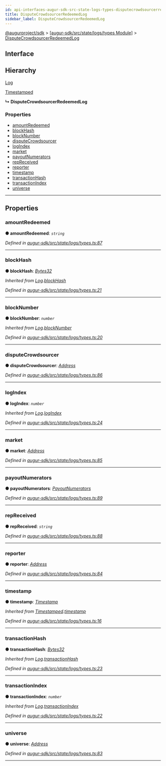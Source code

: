 ```yaml
---
id: api-interfaces-augur-sdk-src-state-logs-types-disputecrowdsourcerredeemedlog
title: DisputeCrowdsourcerRedeemedLog
sidebar_label: DisputeCrowdsourcerRedeemedLog
---
```


[@augurproject/sdk](api-readme.md) > [[augur-sdk/src/state/logs/types Module]](api-modules-augur-sdk-src-state-logs-types-module.md) > [DisputeCrowdsourcerRedeemedLog](api-interfaces-augur-sdk-src-state-logs-types-disputecrowdsourcerredeemedlog.md)

## Interface

## Hierarchy

 [Log](api-interfaces-augur-sdk-src-state-logs-types-log.md)

 [Timestamped](api-interfaces-augur-sdk-src-state-logs-types-timestamped.md)

**↳ DisputeCrowdsourcerRedeemedLog**

### Properties

* [amountRedeemed](api-interfaces-augur-sdk-src-state-logs-types-disputecrowdsourcerredeemedlog.md#amountredeemed)
* [blockHash](api-interfaces-augur-sdk-src-state-logs-types-disputecrowdsourcerredeemedlog.md#blockhash)
* [blockNumber](api-interfaces-augur-sdk-src-state-logs-types-disputecrowdsourcerredeemedlog.md#blocknumber)
* [disputeCrowdsourcer](api-interfaces-augur-sdk-src-state-logs-types-disputecrowdsourcerredeemedlog.md#disputecrowdsourcer)
* [logIndex](api-interfaces-augur-sdk-src-state-logs-types-disputecrowdsourcerredeemedlog.md#logindex)
* [market](api-interfaces-augur-sdk-src-state-logs-types-disputecrowdsourcerredeemedlog.md#market)
* [payoutNumerators](api-interfaces-augur-sdk-src-state-logs-types-disputecrowdsourcerredeemedlog.md#payoutnumerators)
* [repReceived](api-interfaces-augur-sdk-src-state-logs-types-disputecrowdsourcerredeemedlog.md#repreceived)
* [reporter](api-interfaces-augur-sdk-src-state-logs-types-disputecrowdsourcerredeemedlog.md#reporter)
* [timestamp](api-interfaces-augur-sdk-src-state-logs-types-disputecrowdsourcerredeemedlog.md#timestamp)
* [transactionHash](api-interfaces-augur-sdk-src-state-logs-types-disputecrowdsourcerredeemedlog.md#transactionhash)
* [transactionIndex](api-interfaces-augur-sdk-src-state-logs-types-disputecrowdsourcerredeemedlog.md#transactionindex)
* [universe](api-interfaces-augur-sdk-src-state-logs-types-disputecrowdsourcerredeemedlog.md#universe)

---

## Properties

<a id="amountredeemed"></a>

###  amountRedeemed

**● amountRedeemed**: *`string`*

*Defined in [augur-sdk/src/state/logs/types.ts:87](https://github.com/AugurProject/augur/blob/304ca83772/packages/augur-sdk/src/state/logs/types.ts#L87)*

___
<a id="blockhash"></a>

###  blockHash

**● blockHash**: *[Bytes32](api-modules-augur-sdk-src-state-logs-types-module.md#bytes32)*

*Inherited from [Log](api-interfaces-augur-sdk-src-state-logs-types-log.md).[blockHash](api-interfaces-augur-sdk-src-state-logs-types-log.md#blockhash)*

*Defined in [augur-sdk/src/state/logs/types.ts:21](https://github.com/AugurProject/augur/blob/304ca83772/packages/augur-sdk/src/state/logs/types.ts#L21)*

___
<a id="blocknumber"></a>

###  blockNumber

**● blockNumber**: *`number`*

*Inherited from [Log](api-interfaces-augur-sdk-src-state-logs-types-log.md).[blockNumber](api-interfaces-augur-sdk-src-state-logs-types-log.md#blocknumber)*

*Defined in [augur-sdk/src/state/logs/types.ts:20](https://github.com/AugurProject/augur/blob/304ca83772/packages/augur-sdk/src/state/logs/types.ts#L20)*

___
<a id="disputecrowdsourcer"></a>

###  disputeCrowdsourcer

**● disputeCrowdsourcer**: *[Address](api-modules-augur-sdk-src-state-logs-types-module.md#address)*

*Defined in [augur-sdk/src/state/logs/types.ts:86](https://github.com/AugurProject/augur/blob/304ca83772/packages/augur-sdk/src/state/logs/types.ts#L86)*

___
<a id="logindex"></a>

###  logIndex

**● logIndex**: *`number`*

*Inherited from [Log](api-interfaces-augur-sdk-src-state-logs-types-log.md).[logIndex](api-interfaces-augur-sdk-src-state-logs-types-log.md#logindex)*

*Defined in [augur-sdk/src/state/logs/types.ts:24](https://github.com/AugurProject/augur/blob/304ca83772/packages/augur-sdk/src/state/logs/types.ts#L24)*

___
<a id="market"></a>

###  market

**● market**: *[Address](api-modules-augur-sdk-src-state-logs-types-module.md#address)*

*Defined in [augur-sdk/src/state/logs/types.ts:85](https://github.com/AugurProject/augur/blob/304ca83772/packages/augur-sdk/src/state/logs/types.ts#L85)*

___
<a id="payoutnumerators"></a>

###  payoutNumerators

**● payoutNumerators**: *[PayoutNumerators](api-modules-augur-sdk-src-state-logs-types-module.md#payoutnumerators)*

*Defined in [augur-sdk/src/state/logs/types.ts:89](https://github.com/AugurProject/augur/blob/304ca83772/packages/augur-sdk/src/state/logs/types.ts#L89)*

___
<a id="repreceived"></a>

###  repReceived

**● repReceived**: *`string`*

*Defined in [augur-sdk/src/state/logs/types.ts:88](https://github.com/AugurProject/augur/blob/304ca83772/packages/augur-sdk/src/state/logs/types.ts#L88)*

___
<a id="reporter"></a>

###  reporter

**● reporter**: *[Address](api-modules-augur-sdk-src-state-logs-types-module.md#address)*

*Defined in [augur-sdk/src/state/logs/types.ts:84](https://github.com/AugurProject/augur/blob/304ca83772/packages/augur-sdk/src/state/logs/types.ts#L84)*

___
<a id="timestamp"></a>

###  timestamp

**● timestamp**: *[Timestamp](api-modules-augur-sdk-src-state-logs-types-module.md#timestamp)*

*Inherited from [Timestamped](api-interfaces-augur-sdk-src-state-logs-types-timestamped.md).[timestamp](api-interfaces-augur-sdk-src-state-logs-types-timestamped.md#timestamp)*

*Defined in [augur-sdk/src/state/logs/types.ts:16](https://github.com/AugurProject/augur/blob/304ca83772/packages/augur-sdk/src/state/logs/types.ts#L16)*

___
<a id="transactionhash"></a>

###  transactionHash

**● transactionHash**: *[Bytes32](api-modules-augur-sdk-src-state-logs-types-module.md#bytes32)*

*Inherited from [Log](api-interfaces-augur-sdk-src-state-logs-types-log.md).[transactionHash](api-interfaces-augur-sdk-src-state-logs-types-log.md#transactionhash)*

*Defined in [augur-sdk/src/state/logs/types.ts:23](https://github.com/AugurProject/augur/blob/304ca83772/packages/augur-sdk/src/state/logs/types.ts#L23)*

___
<a id="transactionindex"></a>

###  transactionIndex

**● transactionIndex**: *`number`*

*Inherited from [Log](api-interfaces-augur-sdk-src-state-logs-types-log.md).[transactionIndex](api-interfaces-augur-sdk-src-state-logs-types-log.md#transactionindex)*

*Defined in [augur-sdk/src/state/logs/types.ts:22](https://github.com/AugurProject/augur/blob/304ca83772/packages/augur-sdk/src/state/logs/types.ts#L22)*

___
<a id="universe"></a>

###  universe

**● universe**: *[Address](api-modules-augur-sdk-src-state-logs-types-module.md#address)*

*Defined in [augur-sdk/src/state/logs/types.ts:83](https://github.com/AugurProject/augur/blob/304ca83772/packages/augur-sdk/src/state/logs/types.ts#L83)*

___

